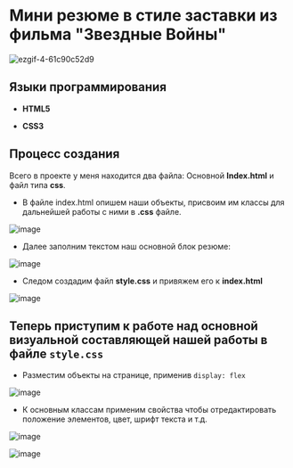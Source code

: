 # Мини резюме в стиле заставки из фильма "Звездные Войны"

![ezgif-4-61c90c52d9](https://github.com/NimaDosOFF/StarWarsStyledResume/assets/133951460/a2d62adf-32d6-4636-aeb2-0e8576f57c47)


## Языки программирования
- **HTML5**
  
- **CSS3**

## Процесс создания

 Всего в проекте у меня находится два файла: Основной **Index.html** и файл типа **css**.
  
  - В файле index.html опишем наши объекты, присвоим им классы для дальнейшей работы с ними в **.css** файле.

![image](https://github.com/NimaDosOFF/StarWarsStyledResume/assets/133951460/b355ca8f-fe60-4993-ba26-c4fc07de6628)

- Далее заполним текстом наш основной блок резюме: 
 
 ![image](https://github.com/NimaDosOFF/StarWarsStyledResume/assets/133951460/1dd023d7-8e3b-48f1-8ceb-6553483b432e)
 
- Следом создадим файл **style.css** и привяжем его к **index.html**

![image](https://github.com/NimaDosOFF/StarWarsStyledResume/assets/133951460/dd708819-db13-4349-9524-fd07be5724d4)

## Теперь приступим к работе над основной визуальной составляющей нашей работы в файле `style.css`

- Разместим объекты на странице, применив `display: flex`

![image](https://github.com/NimaDosOFF/StarWarsStyledResume/assets/133951460/785993f3-49dc-4df0-a8a8-3487ad118bc4)

- К основным классам применим свойства чтобы отредактировать положение элементов, цвет, шрифт текста и т.д.

![image](https://github.com/NimaDosOFF/StarWarsStyledResume/assets/133951460/93b3de81-78c9-49f0-87bc-e2260a314bc3)

![image](https://github.com/NimaDosOFF/StarWarsStyledResume/assets/133951460/59878558-6263-4f1f-9f89-91dfe4e3cf1a)


